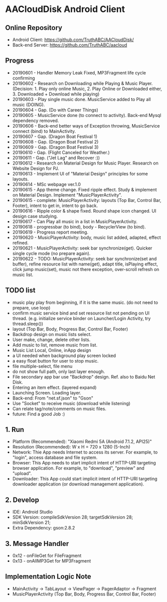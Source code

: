 # AACloudDisk Android Client

## Online Repository
* Android Client: https://github.com/TruthABC/AACloudDisk/
* Back-end Server: https://github.com/TruthABC/aacloud

## Progress
* 20190601 - Handler Memory Leak Fixed, MP3Fragment life cycle confirming
* 20190602 - Research on Downloading while Playing & Music Player. (Decision: 1. Play only online Music, 2. Play Online or Downloaded either, 3. Downloaded + Download while playing)
* 20190603 - Play single music done. MusicService added to Play all music (DOING).
* 20190604 - Gap. (Do with Career Things)
* 20190605 - MusicService done (to connect to activity). Back-end Mysql dependency removed.
* 20190606 - Back-end better ways of Exception throwing, MusicService connect (bind) to MainActivity.
* 20190607 - Gap. (Dragon Boat Festival 1)
* 20190608 - Gap. (Dragon Boat Festival 2)
* 20190609 - Gap. (Dragon Boat Festival 3)
* 20190610 - Gap. (Flight Canceled for Weather.)
* 20190611 - Gap. ("Jet Lag" and Recover :))
* 20190612 - Research on Material Design for Music Player. Research on Website Design for PJ.
* 20190613 - Implement UI of "Material Design" principles for some layouts.
* 20190614 - MSc webpage ver.1.0
* 20190615 - App theme change. Fixed ripple effect. Study & implement on Material Design. Implement "MusicPlayerActivity".
* 20190615 - complete: MusicPlayerActivity: layouts (Top Bar, Control Bar, Footer), intent to get in, intent to go back.
* 20190616 - Ripple color & shape fixed. Round shape icon changed. UI design case studying.
* 20190617 - Can Play all music in a list in MusicPlayerActivity.
* 20190618 - progressbar (to bind), body - RecyclerView (to bind).
* 20190619 - Progress report meeting.
* 20190620 - MusicPlayerActivity: body, music list added, adapted, effect refined.
* 20190621 - MusicPlayerActivity: seek bar synchronize(get). Quicker single cycle mode (no prepare again).
* 20190622 - TODO: MusicPlayerActivity: seek bar synchronize(set and buffer), refine resource list with name(get), adapt title, isPlaying effect, click jump music(set), music not there exception, over-scroll refresh on music list.

## TODO list
* music play play from beginning, if it is the same music. (do not need to prepare, use loop)
* confirm music service bind and set resource list not pending on UI thread. (e.g. initialize service binder on Launcher/Login Activity, try thread.sleep())
* layout (Top Bar, Body, Progress Bar, Control Bar, Footer)
* Backdrop design on music lists select.
* User make, change, delete other lists.
* Add music to list, remove music from list.
* Music List Local, Online, inApp design
* a UI needed when background play screen locked
* a easy float button for user to stop music.
* file multiple-select, file menu
* do not show full path, only last layer enough.
* File secondary app bar use "Backdrop" design. Ref. also to Baidu Net Disk.
* Entering an item effect. (layered expand)
* Launching Screen. Loading layer.
* Back-end: From "net.sf.json" to "Gson"
* Use "Socket" to receive music (download while listening)
* Can relate tag/note/comments on music files.
* future: Find a good Job :)

## 1. Run
* Platform (Recommended): "Xiaomi Redmi 5A (Android 7.1.2, API25)"
* Resolution (Recommended): W x H = 720 x 1280 (5-Inch)
* Network: Thie App needs Internet to access its server. For example, to "login", access database and file system.
* Browser: This App needs to start implicit intent of HTTP-URI targeting browser application. For example, to "download", "preview" and "upload".
* Downloader: This App could start implicit intent of HTTP-URI targeting downloader application (or download management application).

## 2. Develop
* IDE: Android Studio
* SDK Version: compileSdkVersion 28; targetSdkVersion 28; minSdkVersion 21;
* Extra Dependency: gson:2.8.2

## 3. Message Handler
* 0x12 - onFileGet for FileFragment
* 0x13 - onAllMP3Get for MP3Fragment

## Implementation Logic Note
* MainActivity -> TabLayout -> ViewPager -> PagerAdaptor -> Fragment
* MusicPlayerActivity (Top Bar, Body, Progress Bar, Control Bar, Footer)
